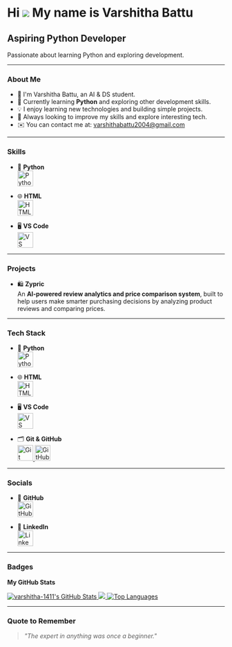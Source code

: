 Hi ![](https://user-images.githubusercontent.com/18350557/176309783-0785949b-9127-417c-8b55-ab5a4333674e.gif) My name is Varshitha Battu
=================================================================================================================

Aspiring Python Developer
--------------------------

Passionate about learning Python and exploring development.

---

### About Me

- 👋 I'm Varshitha Battu, an AI & DS student.
- 🐍 Currently learning **Python** and exploring other development skills.
- 💡 I enjoy learning new technologies and building simple projects.
- 🌱 Always looking to improve my skills and explore interesting tech.
- ✉️ You can contact me at: [varshithabattu2004@gmail.com](mailto:varshithabattu2004@gmail.com)

---

### Skills

- 🐍 **Python**  
  <a href="https://www.python.org/" target="_blank">
    <img src="https://raw.githubusercontent.com/danielcranney/readme-generator/main/public/icons/skills/python-colored.svg" width="36" height="36" alt="Python" />
  </a>

- 🌐 **HTML**  
  <a href="https://developer.mozilla.org/en-US/docs/Web/HTML" target="_blank">
    <img src="https://raw.githubusercontent.com/danielcranney/readme-generator/main/public/icons/skills/html5-colored.svg" width="36" height="36" alt="HTML5" />
  </a>

- 🖥️ **VS Code**  
  <a href="https://code.visualstudio.com/" target="_blank">
    <img src="https://raw.githubusercontent.com/danielcranney/readme-generator/main/public/icons/skills/visualstudiocode-colored.svg" width="36" height="36" alt="VS Code" />
  </a>

---

### Projects

- 🛍️ **Zypric**  
  An **AI-powered review analytics and price comparison system**, built to help users make smarter purchasing decisions by analyzing product reviews and comparing prices.

---

### Tech Stack

- 🐍 **Python**  
  <a href="https://www.python.org/" target="_blank">
    <img src="https://raw.githubusercontent.com/danielcranney/readme-generator/main/public/icons/skills/python-colored.svg" width="36" height="36" alt="Python" />
  </a>

- 🌐 **HTML**  
  <a href="https://developer.mozilla.org/en-US/docs/Web/HTML" target="_blank">
    <img src="https://raw.githubusercontent.com/danielcranney/readme-generator/main/public/icons/skills/html5-colored.svg" width="36" height="36" alt="HTML" />
  </a>

- 🖥️ **VS Code**  
  <a href="https://code.visualstudio.com/" target="_blank">
    <img src="https://raw.githubusercontent.com/danielcranney/readme-generator/main/public/icons/skills/visualstudiocode-colored.svg" width="36" height="36" alt="VS Code" />
  </a>

- 🗂️ **Git & GitHub**  
  <a href="https://git-scm.com/" target="_blank">
    <img src="https://raw.githubusercontent.com/danielcranney/readme-generator/main/public/icons/skills/git-colored.svg" width="36" height="36" alt="Git" />
  </a>
  <a href="https://github.com/" target="_blank">
    <img src="https://raw.githubusercontent.com/danielcranney/readme-generator/main/public/icons/socials/github.svg" width="36" height="36" alt="GitHub" />
  </a>

---

### Socials

- 🐙 **GitHub**  
  <a href="https://github.com/varshitha-1411" target="_blank">
    <img src="https://raw.githubusercontent.com/danielcranney/readme-generator/main/public/icons/socials/github.svg" width="36" height="36" alt="GitHub" />
  </a>

- 💼 **LinkedIn**  
  <a href="https://www.linkedin.com/in/varshitha-battu-4a82a726a" target="_blank">
    <img src="https://raw.githubusercontent.com/danielcranney/readme-generator/main/public/icons/socials/linkedin.svg" width="36" height="36" alt="LinkedIn" />
  </a>

---

### Badges

<b>My GitHub Stats</b>

<a href="http://www.github.com/varshitha-1411">
  <img src="https://github-readme-stats.vercel.app/api?username=varshitha-1411&show_icons=true&count_private=true&title_color=0891b2&text_color=ffffff&icon_color=0891b2&bg_color=1c1917&hide_border=true" alt="varshitha-1411's GitHub Stats" />
</a>

<a href="http://www.github.com/varshitha-1411">
  <img src="https://github-readme-streak-stats.herokuapp.com/?user=varshitha-1411&stroke=ffffff&background=1c1917&ring=0891b2&fire=0891b2&currStreakNum=ffffff&currStreakLabel=0891b2&sideNums=ffffff&sideLabels=ffffff&dates=ffffff&hide_border=true" />
</a>

<a href="http://www.github.com/varshitha-1411">
  <img src="https://github-readme-stats.vercel.app/api/top-langs/?username=varshitha-1411&langs_count=10&title_color=0891b2&text_color=ffffff&icon_color=0891b2&bg_color=1c1917&hide_border=true&layout=compact" alt="Top Languages" />
</a>

---

### Quote to Remember

> *"The expert in anything was once a beginner."*


 
